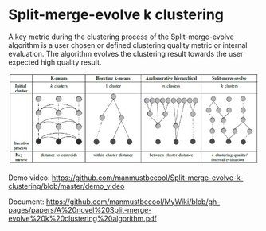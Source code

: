 # Split-merge-evolve k clustering



A key metric during the clustering process of the Split-merge-evolve algorithm is a user chosen or defined clustering quality metric or internal evaluation. The algorithm evolves the clustering result towards the user expected high quality result. 


![alt text](https://github.com/manmustbecool/Split-merge-evolve-k-clustering/blob/master/GraphicalComparsion.jpg)


Demo video: https://github.com/manmustbecool/Split-merge-evolve-k-clustering/blob/master/demo_video

Document: https://github.com/manmustbecool/MyWiki/blob/gh-pages/papers/A%20novel%20Split-merge-evolve%20k%20clustering%20algorithm.pdf